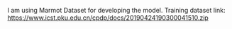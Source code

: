 I am using Marmot Dataset for developing the model.
Training dataset link: https://www.icst.pku.edu.cn/cpdp/docs/20190424190300041510.zip
